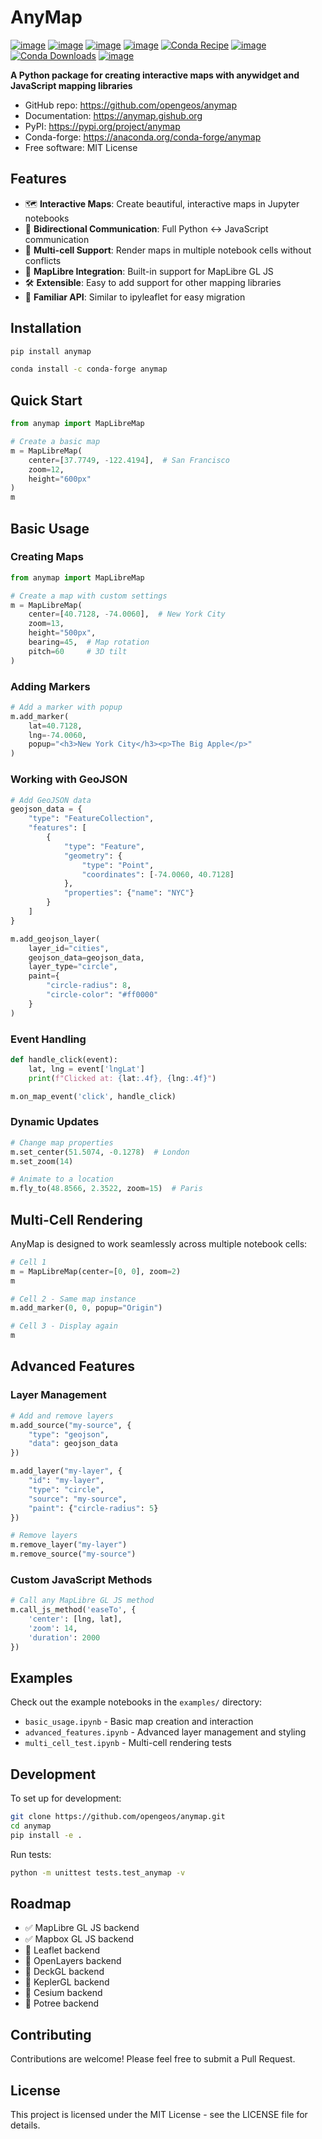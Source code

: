 # AnyMap

[![image](https://mybinder.org/badge_logo.svg)](https://mybinder.org/v2/gh/opengeos/anymap/HEAD)
[![image](https://colab.research.google.com/assets/colab-badge.svg)](https://colab.research.google.com/github/opengeos/anymap/blob/main)
[![image](https://img.shields.io/pypi/v/anymap.svg)](https://pypi.python.org/pypi/anymap)
[![image](https://img.shields.io/conda/vn/conda-forge/anymap.svg)](https://anaconda.org/conda-forge/anymap)
[![Conda Recipe](https://img.shields.io/badge/recipe-anymap-green.svg)](https://github.com/conda-forge/anymap-feedstock)
[![image](https://static.pepy.tech/badge/anymap)](https://pepy.tech/project/anymap)
[![Conda Downloads](https://img.shields.io/conda/dn/conda-forge/anymap.svg)](https://anaconda.org/conda-forge/anymap)
[![image](https://img.shields.io/badge/License-MIT-yellow.svg)](https://opensource.org/licenses/MIT)

<!-- [![Docker Image](https://img.shields.io/badge/docker-opengeos%2Fanymap-blue?logo=docker)](https://hub.docker.com/r/opengeos/anymap/tags)     -->

**A Python package for creating interactive maps with anywidget and JavaScript mapping libraries**

-   GitHub repo: <https://github.com/opengeos/anymap>
-   Documentation: <https://anymap.gishub.org>
-   PyPI: <https://pypi.org/project/anymap>
-   Conda-forge: <https://anaconda.org/conda-forge/anymap>
-   Free software: MIT License

## Features

-   🗺️ **Interactive Maps**: Create beautiful, interactive maps in Jupyter notebooks
-   🔄 **Bidirectional Communication**: Full Python ↔ JavaScript communication
-   📱 **Multi-cell Support**: Render maps in multiple notebook cells without conflicts
-   🎯 **MapLibre Integration**: Built-in support for MapLibre GL JS
-   🛠️ **Extensible**: Easy to add support for other mapping libraries
-   🚀 **Familiar API**: Similar to ipyleaflet for easy migration

## Installation

```bash
pip install anymap
```

```bash
conda install -c conda-forge anymap
```

## Quick Start

```python
from anymap import MapLibreMap

# Create a basic map
m = MapLibreMap(
    center=[37.7749, -122.4194],  # San Francisco
    zoom=12,
    height="600px"
)
m
```

## Basic Usage

### Creating Maps

```python
from anymap import MapLibreMap

# Create a map with custom settings
m = MapLibreMap(
    center=[40.7128, -74.0060],  # New York City
    zoom=13,
    height="500px",
    bearing=45,  # Map rotation
    pitch=60     # 3D tilt
)
```

### Adding Markers

```python
# Add a marker with popup
m.add_marker(
    lat=40.7128,
    lng=-74.0060,
    popup="<h3>New York City</h3><p>The Big Apple</p>"
)
```

### Working with GeoJSON

```python
# Add GeoJSON data
geojson_data = {
    "type": "FeatureCollection",
    "features": [
        {
            "type": "Feature",
            "geometry": {
                "type": "Point",
                "coordinates": [-74.0060, 40.7128]
            },
            "properties": {"name": "NYC"}
        }
    ]
}

m.add_geojson_layer(
    layer_id="cities",
    geojson_data=geojson_data,
    layer_type="circle",
    paint={
        "circle-radius": 8,
        "circle-color": "#ff0000"
    }
)
```

### Event Handling

```python
def handle_click(event):
    lat, lng = event['lngLat']
    print(f"Clicked at: {lat:.4f}, {lng:.4f}")

m.on_map_event('click', handle_click)
```

### Dynamic Updates

```python
# Change map properties
m.set_center(51.5074, -0.1278)  # London
m.set_zoom(14)

# Animate to a location
m.fly_to(48.8566, 2.3522, zoom=15)  # Paris
```

## Multi-Cell Rendering

AnyMap is designed to work seamlessly across multiple notebook cells:

```python
# Cell 1
m = MapLibreMap(center=[0, 0], zoom=2)
m

# Cell 2 - Same map instance
m.add_marker(0, 0, popup="Origin")

# Cell 3 - Display again
m
```

## Advanced Features

### Layer Management

```python
# Add and remove layers
m.add_source("my-source", {
    "type": "geojson",
    "data": geojson_data
})

m.add_layer("my-layer", {
    "id": "my-layer",
    "type": "circle",
    "source": "my-source",
    "paint": {"circle-radius": 5}
})

# Remove layers
m.remove_layer("my-layer")
m.remove_source("my-source")
```

### Custom JavaScript Methods

```python
# Call any MapLibre GL JS method
m.call_js_method('easeTo', {
    'center': [lng, lat],
    'zoom': 14,
    'duration': 2000
})
```

## Examples

Check out the example notebooks in the `examples/` directory:

-   `basic_usage.ipynb` - Basic map creation and interaction
-   `advanced_features.ipynb` - Advanced layer management and styling
-   `multi_cell_test.ipynb` - Multi-cell rendering tests

## Development

To set up for development:

```bash
git clone https://github.com/opengeos/anymap.git
cd anymap
pip install -e .
```

Run tests:

```bash
python -m unittest tests.test_anymap -v
```

## Roadmap

-   ✅ MapLibre GL JS backend
-   ✅ Mapbox GL JS backend
-   🔲 Leaflet backend
-   🔲 OpenLayers backend
-   🔲 DeckGL backend
-   🔲 KeplerGL backend
-   🔲 Cesium backend
-   🔲 Potree backend

## Contributing

Contributions are welcome! Please feel free to submit a Pull Request.

## License

This project is licensed under the MIT License - see the LICENSE file for details.
